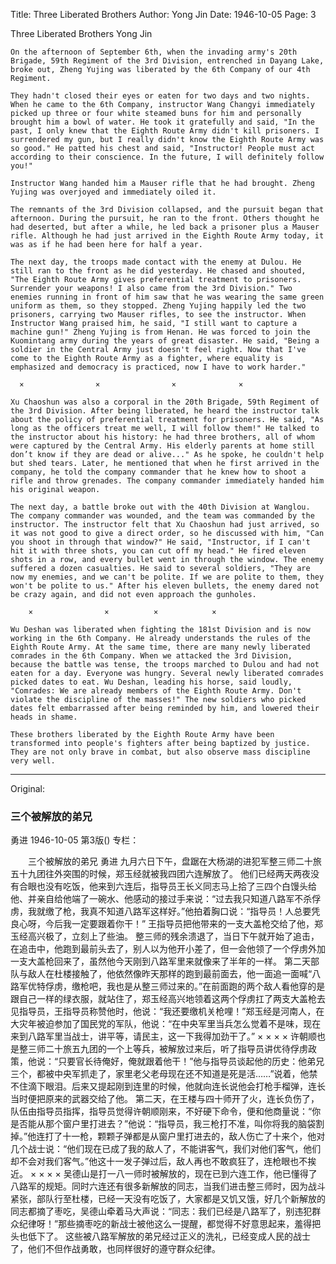 Title: Three Liberated Brothers
Author: Yong Jin
Date: 1946-10-05
Page: 3

Three Liberated Brothers
    Yong Jin

    On the afternoon of September 6th, when the invading army's 20th Brigade, 59th Regiment of the 3rd Division, entrenched in Dayang Lake, broke out, Zheng Yujing was liberated by the 6th Company of our 4th Regiment.

    They hadn't closed their eyes or eaten for two days and two nights. When he came to the 6th Company, instructor Wang Changyi immediately picked up three or four white steamed buns for him and personally brought him a bowl of water. He took it gratefully and said, "In the past, I only knew that the Eighth Route Army didn't kill prisoners. I surrendered my gun, but I really didn't know the Eighth Route Army was so good." He patted his chest and said, "Instructor! People must act according to their conscience. In the future, I will definitely follow you!"

    Instructor Wang handed him a Mauser rifle that he had brought. Zheng Yujing was overjoyed and immediately oiled it.

    The remnants of the 3rd Division collapsed, and the pursuit began that afternoon. During the pursuit, he ran to the front. Others thought he had deserted, but after a while, he led back a prisoner plus a Mauser rifle. Although he had just arrived in the Eighth Route Army today, it was as if he had been here for half a year.

    The next day, the troops made contact with the enemy at Dulou. He still ran to the front as he did yesterday. He chased and shouted, "The Eighth Route Army gives preferential treatment to prisoners. Surrender your weapons! I also came from the 3rd Division." Two enemies running in front of him saw that he was wearing the same green uniform as them, so they stopped. Zheng Yujing happily led the two prisoners, carrying two Mauser rifles, to see the instructor. When Instructor Wang praised him, he said, "I still want to capture a machine gun!" Zheng Yujing is from Henan. He was forced to join the Kuomintang army during the years of great disaster. He said, "Being a soldier in the Central Army just doesn't feel right. Now that I've come to the Eighth Route Army as a fighter, where equality is emphasized and democracy is practiced, now I have to work harder."

      ×                ×                ×              ×

    Xu Chaoshun was also a corporal in the 20th Brigade, 59th Regiment of the 3rd Division. After being liberated, he heard the instructor talk about the policy of preferential treatment for prisoners. He said, "As long as the officers treat me well, I will follow them!" He talked to the instructor about his history: he had three brothers, all of whom were captured by the Central Army. His elderly parents at home still don’t know if they are dead or alive..." As he spoke, he couldn't help but shed tears. Later, he mentioned that when he first arrived in the company, he told the company commander that he knew how to shoot a rifle and throw grenades. The company commander immediately handed him his original weapon.

    The next day, a battle broke out with the 40th Division at Wanglou. The company commander was wounded, and the team was commanded by the instructor. The instructor felt that Xu Chaoshun had just arrived, so it was not good to give a direct order, so he discussed with him, "Can you shoot in through that window?" He said, "Instructor, if I can't hit it with three shots, you can cut off my head." He fired eleven shots in a row, and every bullet went in through the window. The enemy suffered a dozen casualties. He said to several soldiers, "They are now my enemies, and we can't be polite. If we are polite to them, they won't be polite to us." After his eleven bullets, the enemy dared not be crazy again, and did not even approach the gunholes.

        ×                ×          ×            ×

    Wu Deshan was liberated when fighting the 181st Division and is now working in the 6th Company. He already understands the rules of the Eighth Route Army. At the same time, there are many newly liberated comrades in the 6th Company. When we attacked the 3rd Division, because the battle was tense, the troops marched to Dulou and had not eaten for a day. Everyone was hungry. Several newly liberated comrades picked dates to eat. Wu Deshan, leading his horse, said loudly, "Comrades: We are already members of the Eighth Route Army. Don't violate the discipline of the masses!" The new soldiers who picked dates felt embarrassed after being reminded by him, and lowered their heads in shame.

    These brothers liberated by the Eighth Route Army have been transformed into people's fighters after being baptized by justice. They are not only brave in combat, but also observe mass discipline very well.



<hr /> 

Original: 


### 三个被解放的弟兄
勇进
1946-10-05
第3版()
专栏：

　　三个被解放的弟兄
    勇进
    九月六日下午，盘踞在大杨湖的进犯军整三师二十旅五十九团往外突围的时候，郑玉经就被我四团六连解放了。
    他们已经两天两夜没有合眼也没有吃饭，他来到六连后，指导员王长义同志马上拾了三四个白馒头给他、并亲自给他端了一碗水、他感动的接过手来说：“过去我只知道八路军不杀俘虏，我就缴了枪，我真不知道八路军这样好。”他拍着胸口说：“指导员！人总要凭良心呀，今后我一定要跟着你干！”
    王指导员把他带来的一支大盖枪交给了他，郑玉经高兴极了，立刻上了些油。
    整三师的残余溃退了，当日下午就开始了追击，在追击中，他跑到最前头去了，别人以为他开小差了，但一会他领了一个俘虏外加一支大盖枪回来了，虽然他今天刚到八路军里来就像来了半年的一样。
    第二天部队与敌人在杜楼接触了，他依然像昨天那样的跑到最前面去，他一面追一面喊“八路军优特俘虏，缴枪吧，我也是从整三师过来的。”在前面跑的两个敌人看他穿的是跟自己一样的绿衣服，就站住了，郑玉经高兴地领着这两个俘虏扛了两支大盖枪去见指导员，王指导员称赞他时，他说：“我还要缴机关枪哩！”郑玉经是河南人，在大灾年被迫参加了国民党的军队，他说：“在中央军里当兵怎么觉着不是味，现在来到八路军里当战士，讲平等，请民主，这一下我得加劲干了。”
      ×                ×                ×              ×
    许朝顺也是整三师二十旅五九团的一个上等兵，被解放过来后，听了指导员讲优待俘虏政策，他说：“只要官长待俺好，俺就跟着他干！”他与指导员谈起他的历史：他弟兄三个，都被中央军抓走了，家里老父老母现在还不知道是死是活……”说着，他禁不住滴下眼泪。后来又提起刚到连里的时候，他就向连长说他会打枪手榴弹，连长当时便把原来的武器交给了他。
    第二天，在王楼与四十师开了火，连长负伤了，队伍由指导员指挥，指导员觉得许朝顺刚来，不好硬下命令，便和他商量说：“你是否能从那个窗户里打进去？”他说：“指导员，我三枪打不准，叫你将我的脑袋割掉。”他连打了十一枪，颗颗子弹都是从窗户里打进去的，敌人伤亡了十来个，他对几个战士说：“他们现在已成了我的敌人了，不能讲客气，我们对他们客气，他们却不会对我们客气。”他这十一发子弹过后，敌人再也不敢疯狂了，连枪眼也不挨近。
        ×                ×          ×            ×
    吴德山是打一八一师时被解放的，现在已到六连工作，他已懂得了八路军的规矩。同时六连还有很多新解放的同志，当我们进击整三师时，因为战斗紧张，部队行至杜楼，已经一天没有吃饭了，大家都是又饥又饿，好几个新解放的同志都摘了枣吃，吴德山牵着马大声说：“同志：我们已经是八路军了，别违犯群众纪律呀！”那些摘枣吃的新战士被他这么一提醒，都觉得不好意思起来，羞得把头也低下了。
    这些被八路军解放的弟兄经过正义的洗礼，已经变成人民的战士了，他们不但作战勇敢，也同样很好的遵守群众纪律。
